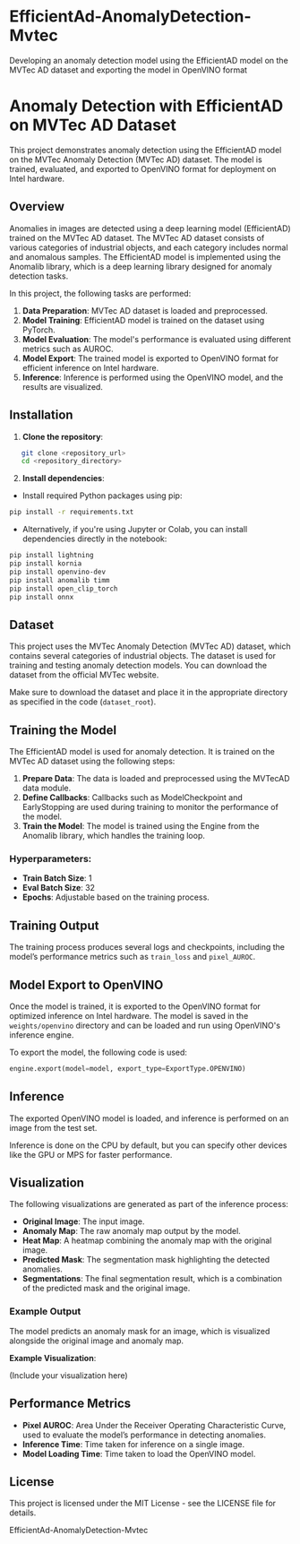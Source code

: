 # EfficientAd-AnomalyDetection-Mvtec
Developing an anomaly detection model using the EfficientAD model on the MVTec AD dataset and exporting the model in OpenVINO format


# Anomaly Detection with EfficientAD on MVTec AD Dataset

This project demonstrates anomaly detection using the EfficientAD model on the MVTec Anomaly Detection (MVTec AD) dataset. The model is trained, evaluated, and exported to OpenVINO format for deployment on Intel hardware.

## Overview

Anomalies in images are detected using a deep learning model (EfficientAD) trained on the MVTec AD dataset. The MVTec AD dataset consists of various categories of industrial objects, and each category includes normal and anomalous samples. The EfficientAD model is implemented using the Anomalib library, which is a deep learning library designed for anomaly detection tasks.

In this project, the following tasks are performed:
1. **Data Preparation**: MVTec AD dataset is loaded and preprocessed.
2. **Model Training**: EfficientAD model is trained on the dataset using PyTorch.
3. **Model Evaluation**: The model's performance is evaluated using different metrics such as AUROC.
4. **Model Export**: The trained model is exported to OpenVINO format for efficient inference on Intel hardware.
5. **Inference**: Inference is performed using the OpenVINO model, and the results are visualized.

## Installation

1. **Clone the repository**:

```bash
   git clone <repository_url>
   cd <repository_directory>
```

2. **Install dependencies**:

- Install required Python packages using pip:

```bash
pip install -r requirements.txt
```

-  Alternatively, if you're using Jupyter or Colab, you can install dependencies directly in the notebook:

```bash
pip install lightning
pip install kornia
pip install openvino-dev
pip install anomalib timm
pip install open_clip_torch
pip install onnx
```

## Dataset

This project uses the MVTec Anomaly Detection (MVTec AD) dataset, which contains several categories of industrial objects. The dataset is used for training and testing anomaly detection models. You can download the dataset from the official MVTec website.

Make sure to download the dataset and place it in the appropriate directory as specified in the code (`dataset_root`).

## Training the Model

The EfficientAD model is used for anomaly detection. It is trained on the MVTec AD dataset using the following steps:

1. **Prepare Data**: The data is loaded and preprocessed using the MVTecAD data module.
2. **Define Callbacks**: Callbacks such as ModelCheckpoint and EarlyStopping are used during training to monitor the performance of the model.
3. **Train the Model**: The model is trained using the Engine from the Anomalib library, which handles the training loop.

### Hyperparameters:
- **Train Batch Size**: 1
- **Eval Batch Size**: 32
- **Epochs**: Adjustable based on the training process.


## Training Output

The training process produces several logs and checkpoints, including the model’s performance metrics such as `train_loss` and `pixel_AUROC`.

## Model Export to OpenVINO

Once the model is trained, it is exported to the OpenVINO format for optimized inference on Intel hardware. The model is saved in the `weights/openvino` directory and can be loaded and run using OpenVINO's inference engine.

To export the model, the following code is used:

```python
engine.export(model=model, export_type=ExportType.OPENVINO)
```

## Inference

The exported OpenVINO model is loaded, and inference is performed on an image from the test set.

Inference is done on the CPU by default, but you can specify other devices like the GPU or MPS for faster performance.

## Visualization

The following visualizations are generated as part of the inference process:

- **Original Image**: The input image.
- **Anomaly Map**: The raw anomaly map output by the model.
- **Heat Map**: A heatmap combining the anomaly map with the original image.
- **Predicted Mask**: The segmentation mask highlighting the detected anomalies.
- **Segmentations**: The final segmentation result, which is a combination of the predicted mask and the original image.

### Example Output

The model predicts an anomaly mask for an image, which is visualized alongside the original image and anomaly map.

**Example Visualization**:

(Include your visualization here)

## Performance Metrics

- **Pixel AUROC**: Area Under the Receiver Operating Characteristic Curve, used to evaluate the model’s performance in detecting anomalies.
- **Inference Time**: Time taken for inference on a single image.
- **Model Loading Time**: Time taken to load the OpenVINO model.

## License

This project is licensed under the MIT License - see the LICENSE file for details.


EfficientAd-AnomalyDetection-Mvtec
